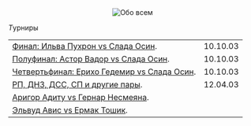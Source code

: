 &nbsp;
<p style='text-align: center'>
    <img src="/img/tit_about_all.gif" alt='Обо всем' />
</p>

<i class="letter letter-t">Т</i>урниры

<table>
<tr>
<td><a href="/files/txtlogs/tourn/10-10-2003-log3.txt">Финал: Ильва Пухрон vs Слада Осин</a>.</td>
<td>10.10.03</td>
</tr>

<tr>
<td><a href="/files/txtlogs/tourn/10-10-2003-log2.txt">Полуфинал: Астор Вадор vs Слада Осин</a>.</td>
<td>10.10.03</td>
</tr>

<tr>
<td><a href="/files/txtlogs/tourn/10-10-2003-log1.txt">Четвертьфинал: Ерихо Гедемир vs Слада Осин</a>.</td>
<td>10.10.03</td>
</tr>

<tr>
<td><a href="/files/txtlogs/tourn/tr120403.txt">РП, ДНЗ, ДСС, СП и другие пары</a>.</td>
<td>12.04.03</td>
</tr>

<tr>
<td><a href="/files/txtlogs/tourn/final20.txt">Аригор Адиту vs Гернар Несмеяна</a>.</td>
<td></td>
</tr>

<tr>
<td><a href="/files/txtlogs/tourn/turnir20.txt">Эльвуд Авис vs Ермак Тошик</a>.</td>
<td></td>
</tr>

</table>